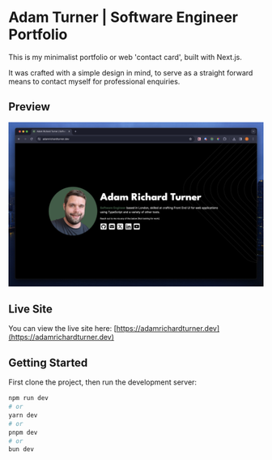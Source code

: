 # Adam Turner | Software Engineer Portfolio

This is my minimalist portfolio or web 'contact card', built with Next.js.

It was crafted with a simple design in mind, to serve as a straight forward means to contact myself for professional enquiries.

## Preview

![](screenshot.png)

## Live Site

You can view the live site here: [https://adamrichardturner.dev](https://adamrichardturner.dev)

## Getting Started

First clone the project, then run the development server:

```bash
npm run dev
# or
yarn dev
# or
pnpm dev
# or
bun dev
```
